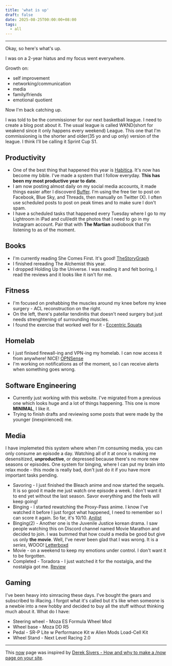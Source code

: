 ```yaml
---
title: 'what is up'
draft: false
date: 2025-08-25T00:00:00+08:00
tags:
  - all
---
```


***

Okay, so here's what's up.

I was on a 2-year hiatus and my focus went everywhere.

Growth on:
- self improvement
- networking/communication
- media
- family/friends
- emotional quotient

Now I'm back catching up.

I was told to be the commissioner for our next basketball league. I need to create a blog post about it. The usual league is called WKND(short for weakend since it only happens every weekend) League. This one that I'm commissioning is the shorter and older(35 yo and up only) version of the league. I think I'll be calling it Sprint Cup S1. 

## Productivity

* One of the best thing that happened this year is [Habitica](https://habitica.com/). It's now has become my bible. I've made a system that I follow everyday. **This has been my most productive year to date**.
* I am now posting almost daily on my social media accounts, it made things easier after I discoverd [Buffer](https://buffer.com/). I'm using the free tier to post on Facebook, Blue Sky, and Threads, then manually on Twitter (X). I often use scheduled posts to post on peak times and to make sure I don't spam. 
* I have a scheduled tasks that happened every Tuesday where I go to my Lightroom in iPad and cull/edit the photos that I need to go in my Instagram account. Pair that with **The Martian** audiobook that I'm listening to as of the moment. 

## Books

* I'm currently reading She Comes First. It's good! [TheStoryGraph](https://app.thestorygraph.com/profile/carlignn)
* I finished rereading The Alchemist this year.
* I dropped Holding Up the Universe. I was reading it and felt boring, I read the reviews and it looks like it isn't for me.

## Fitness

* I'm focused on prehabbing the muscles around my knee before my knee surgery - ACL reconstruction on the right.
* On the left, there's patellar tendinitis that doesn't need surgery but just needs strenghtening of surrounding muscles.
* I found the exercise that worked well for it - [Eccentric Squats](https://www.fix-knee-pain.com/how-to-do-eccentric-squats-for-patellar-tendonitis/)

## Homelab

* I just finised firewall-ing and VPN-ing my homelab. I can now access it from anywhere! NICE! [OPNSense](homelab/my-opnsense-documentation/)
* I'm working on notifications as of the moment, so I can receive alerts when something goes wrong.

## Software Engineering

* Currently just working with this website. I've migrated from a previous one which looks huge and a lot of things happening. This one is more **MINIMAL**, I like it.
* Trying to finish drafts and reviewing some posts that were made by the younger (inexpirienced) me.

## Media

I have implemeted this system where when I'm consuming media, you can only consume an episode a day. Watching all of it at once is making me desensitized, **unproductive**, or depressed because there's no more new seasons or episodes. One system for binging, where I can put my brain into relax mode - this mode is really bad, don't just do it if you have more important tasks pending.
* Savoring - I just finished the Bleach anime and now started the sequels. It is so good it made me just watch one episode a week. I don't want it to end yet without the last season. Savor everything and the feels will keep going!
* Binging - I started rewatching the Proxy-Pass anime. I know I've watched it before I just forgot what happened, I need to remember so I can score it again. So far, it's 10/10. [Anilist](https://anilist.co/user/carlignn/)
* Binging(2) - Another one is the Juvenile Justice korean drama. I saw people watching this on Discord channel named Movie Marathon and decided to join. I was bummed that how could a media be good but give us only **the movie**. Well, I've never been glad that I was wrong. It is a *series*, WOOO! [Letterboxd](https://letterboxd.com/carlignn/)
* Movie - on a weekend to keep my emotions under control. I don't want it to be forgotten.
* Completed - Toradora - I just watched it for the nostalgia, and the nostalgia got me. [Review](https://anilist.co/activity/945410280)

## Gaming

I've been heavy into simracing these days. I've bought the gears and subscribed to iRacing. I forgot what it's called but it's like when someone is a newbie into a new hobby and decided to buy all the stuff without thinking much about it. What do I have:

* Steering wheel - Moza ES Formula Wheel Mod
* Wheel base - Moza DD R5
* Pedal - SR-P Lite w Performance Kit w Alien Mods Load-Cell Kit
* Wheel Stand - Next Level Racing 2.0

***

This [now](/now) page was inspired by [Derek Sivers - How and why to make a /now page on your site](https://sive.rs/now2).